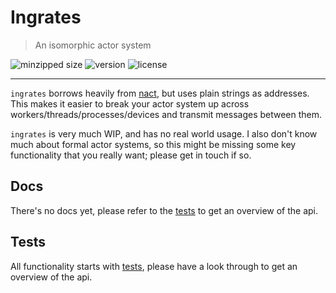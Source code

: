 # Ingrates

> An isomorphic actor system

![minzipped size](https://badgen.net/bundlephobia/minzip/@little-bonsai/ingrates)
![version](https://badgen.net/npm/v/@little-bonsai/ingrates)
![license](https://badgen.net/npm/license/@little-bonsai/ingrates)

---

`ingrates` borrows heavily from [nact](nact), but uses plain strings as addresses. This makes it easier to break your actor system up across workers/threads/processes/devices and transmit messages between them.

`ingrates` is very much WIP, and has no real world usage. I also don't know much about formal actor systems, so this might be missing some key functionality that you really want; please get in touch if so.

## Docs

There's no docs yet, please refer to the [tests](tests) to get an overview of the api.

## Tests

All functionality starts with [tests](tests), please have a look through to get an overview of the api.

[async]: https://caniuse.com/#feat=async-functions
[nact]: https://nact.io/
[tests]: /test
